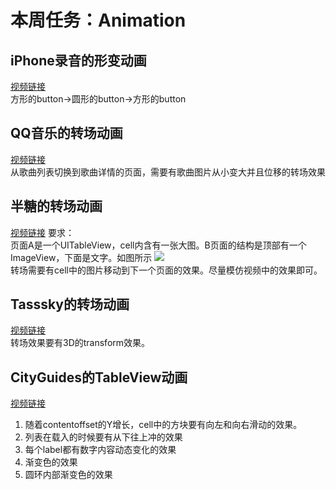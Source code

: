 # 本周任务：Animation  
## iPhone录音的形变动画  
[视频链接](http://player.youku.com/embed/XMTUyNTMwMzA1Mg==)  
方形的button->圆形的button->方形的button
## QQ音乐的转场动画  
[视频链接](http://player.youku.com/embed/XMTUyNTMwMjcyOA==)   
从歌曲列表切换到歌曲详情的页面，需要有歌曲图片从小变大并且位移的转场效果
## 半糖的转场动画  
[视频链接](http://player.youku.com/embed/XMTUyNTMzMDU4MA==)
要求：  
页面A是一个UITableView，cell内含有一张大图。B页面的结构是顶部有一个ImageView，下面是文字。如图所示
![](http://ooo.0o0.ooo/2016/04/06/5704bdd32cddb.png)  
转场需要有cell中的图片移动到下一个页面的效果。尽量模仿视频中的效果即可。
## Tasssky的转场动画  
[视频链接](http://player.youku.com/embed/XMTUyNTMwODE1Ng==)  
转场效果要有3D的transform效果。
## CityGuides的TableView动画 
[视频链接](http://player.youku.com/embed/XMTUyNTI4MjY0OA==)
1. 随着contentoffset的Y增长，cell中的方块要有向左和向右滑动的效果。
2. 列表在载入的时候要有从下往上冲的效果 
3. 每个label都有数字内容动态变化的效果 
4. 渐变色的效果
5. 圆环内部渐变色的效果  




